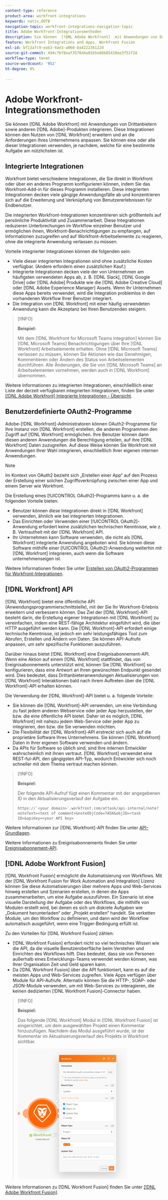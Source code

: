 ```yaml
---
content-type: reference
product-area: workfront-integrations
keywords: nativ,OOTB
navigation-topic: workfront-integrations-navigation-topic
title: Adobe Workfront-Integrationsmethoden
description: Sie können  [!DNL Adobe Workfront]  mit Anwendungen von Drittanbietern integrieren. Durch diese Integrationen kann die Nützlichkeit von  [!DNL Workfront]  erweitert und an die Anforderungen Ihres Unternehmens angepasst werden. Sie können eine oder alle dieser Integrationen verwenden, je nachdem, welche für eine bestimmte Aufgabe am nützlichsten ist.
feature: Workfront Integrations and Apps, Workfront Fusion
exl-id: bf13a7c9-eab3-4ae3-a060-8a422236122d
source-git-commit: 494c7bf8aaf3570d4a01b5e88b85410ee3f52f18
workflow-type: tm+mt
source-wordcount: '952'
ht-degree: 0%

---
```


# Adobe Workfront-Integrationsmethoden

Sie können [!DNL Adobe Workfront] mit Anwendungen von Drittanbietern sowie anderen [!DNL Adobe]-Produkten integrieren. Diese Integrationen können den Nutzen von [!DNL Workfront] erweitern und an die Anforderungen Ihres Unternehmens anpassen. Sie können eine oder alle dieser Integrationen verwenden, je nachdem, welche für eine bestimmte Aufgabe am nützlichsten ist.

## Integrierte Integrationen

Workfront bietet verschiedene Integrationen, die Sie direkt in Workfront oder über ein anderes Programm konfigurieren können, indem Sie das Workfront-Add-in für dieses Programm installieren. Diese integrierten Integrationen decken viele gängige Anwendungsfälle ab und konzentrieren sich auf die Erweiterung und Verknüpfung von Benutzererlebnissen für Endbenutzer.

Die integrierten Workfront-Integrationen konzentrieren sich größtenteils auf persönliche Produktivität und Zusammenarbeit. Diese Integrationen reduzieren Unterbrechungen im Workflow einzelner Benutzer und ermöglichen ihnen, Workfront-Benachrichtigungen zu empfangen, auf Informationen zuzugreifen und auf Workfront-Arbeitselemente zu reagieren, ohne die integrierte Anwendung verlassen zu müssen.

Vorteile integrierter Integrationen können die folgenden sein:

* Viele dieser integrierten Integrationen sind ohne zusätzliche Kosten verfügbar. (Andere erfordern einen zusätzlichen Kauf.)
* Integrierte Integrationen decken viele der von Unternehmen am häufigsten verwendeten Apps ab, z. B. [!DNL Slack], [!DNL Google Drive] oder [!DNL Adobe] Produkte wie die [!DNL Adobe Creative Cloud] oder [!DNL Adobe Experience Manager] Assets. Wenn Ihr Unternehmen diese Apps bereits verwendet, wird die Integration problemlos in den vorhandenen Workflow Ihrer Benutzer integriert.
* Die Integration von [!DNL Workfront] mit einer häufig verwendeten Anwendung kann die Akzeptanz bei Ihren Benutzenden steigern.

>[!INFO]
>
>**Beispiel:**
>
>Mit dem [!DNL Workfront for Microsoft Teams integration] können Sie [!DNL Microsoft Teams] Benachrichtigungen über Ihre [!DNL Workfront] Arbeitselemente erhalten. Ohne [!DNL Microsoft Teams] verlassen zu müssen, können Sie Aktionen wie das Genehmigen, Kommentieren oder Ändern des Status von Arbeitselementen durchführen. Alle Änderungen, die Sie von [!DNL Microsoft Teams] an Arbeitselementen vornehmen, werden auch in [!DNL Workfront] übernommen.

Weitere Informationen zu integrierten Integrationen, einschließlich einer Liste der derzeit verfügbaren integrierten Integrationen, finden Sie unter [[!DNL Adobe Workfront] Integrierte Integrationen - Übersicht](../workfront-integrations-and-apps/built-in-integrations-non-admin.md).

## Benutzerdefinierte OAuth2-Programme

Adobe-[!DNL Workfront]-Administratoren können OAuth2-Programme für Ihre Instanz von [!DNL Workfront] erstellen, die anderen Programmen den Zugriff auf [!DNL Workfront] ermöglichen. Ihre Benutzer können dann diesen anderen Anwendungen die Berechtigung erteilen, auf ihre [!DNL Workfront] Daten zuzugreifen. Auf diese Weise können Sie Workfront mit Anwendungen Ihrer Wahl integrieren, einschließlich Ihrer eigenen internen Anwendungen.

>[!NOTE]
>
>Im Kontext von OAuth2 bezieht sich „Erstellen einer App“ auf den Prozess der Erstellung einer solchen Zugriffsverknüpfung zwischen einer App und einem Server wie Workfront.

Die Erstellung eines [!UICONTROL OAuth2]-Programms kann u. a. die folgenden Vorteile bieten:

* Benutzer können diese Integrationen direkt in [!DNL Workfront] verwenden, ähnlich wie bei integrierten Integrationen.
* Das Einrichten oder Verwenden einer [!UICONTROL OAuth2]-Anwendung erfordert keine zusätzlichen technischen Kenntnisse, wie z. B. Vertrautheit mit der [!DNL Workfront] API.
* Ihr Unternehmen kann Software verwenden, die nicht als [!DNL Workfront] integrierte Anwendung angeboten wird. Sie können diese Software mithilfe einer [!UICONTROL OAuth2]-Anwendung weiterhin mit [!DNL Workfront] integrieren, auch wenn die Software unternehmenseigen ist.

Weitere Informationen finden Sie unter [Erstellen von OAuth2-Programmen für Workfront-Integrationen](../administration-and-setup/configure-integrations/create-oauth-application.md).

## [!DNL Workfront] API

[!DNL Workfront] bietet eine öffentliche API (Anwendungsprogrammierschnittstelle), mit der Sie Ihr Workfront-Erlebnis erweitern und verbessern können. Das Ziel der [!DNL Workfront]-API besteht darin, die Erstellung eigener Integrationen mit [!DNL Workfront] zu vereinfachen, indem eine REST-fähige Architektur eingeführt wird, die über HTTP ausgeführt werden kann. Die [!DNL Workfront]-API erfordert einige technische Kenntnisse, ist jedoch ein sehr leistungsfähiges Tool zum Abrufen, Erstellen und Ändern von Daten. Sie können API-Aufrufe anpassen, um sehr spezifische Funktionen auszuführen.

Darüber hinaus bietet [!DNL Workfront] eine Ereignisabonnement-API. Wenn eine Aktion auf einem [!DNL Workfront] stattfindet, das von Ereignisabonnements unterstützt wird, können Sie [!DNL Workfront] so konfigurieren, dass eine Antwort an Ihren gewünschten Endpunkt gesendet wird. Dies bedeutet, dass Drittanbieteranwendungen Aktualisierungen von [!DNL Workfront] Interaktionen bald nach ihrem Auftreten über die [!DNL Workfront]-API erhalten können.

Die Verwendung der [!DNL Workfront]-API bietet u. a. folgende Vorteile:

* Sie können die [!DNL Workfront]-API verwenden, um eine Verbindung zu fast jedem anderen Webservice oder jeder App herzustellen, der bzw. die eine öffentliche API bietet. Daher ist es möglich, [!DNL Workfront] mit nahezu jedem Web-Service oder jeder App zu integrieren, den bzw. die Sie verwenden möchten.
* Die Flexibilität der [!DNL Workfront]-API erstreckt sich auch auf die proprietäre Software Ihres Unternehmens. Sie können [!DNL Workfront] Daten in Ihrer eigenen Software verwenden und ändern.
* Da APIs für Software so üblich sind, sind Ihre internen Entwickler wahrscheinlich mit ihnen vertraut. [!DNL Workfront] verwendet eine REST-ful-API, den gängigsten API-Typ, wodurch Entwickler sich noch schneller mit dem Thema vertraut machen können.

>[!INFO]
>
>**Beispiel:**
>
>Der folgende API-Aufruf fügt einen Kommentar mit der angegebenen ID in den Aktualisierungsverlauf der Aufgabe ein.
>
>```
>https://`<your domain>`.workfront.com/attask/api-internal/note?noteText=<text of comment>&noteObjCode=TASK&objID=<task ID>&apiKey=<your API key>
>```

Weitere Informationen zur [!DNL Workfront]-API finden Sie unter [API-Grundlagen](../wf-api/general/api-basics.md).

Weitere Informationen zu Ereignisabonnements finden Sie unter [Ereignisabonnement-API](../wf-api/general/event-subs-api.md).

## [!DNL Adobe Workfront Fusion]

[!DNL Workfront Fusion] ermöglicht die Automatisierung von Workflows. Mit der [!DNL Workfront Fusion for Work Automation and Integration] Lizenz können Sie diese Automatisierungen über mehrere Apps und Web-Services hinweg erstellen und Szenarien erstellen, in denen die Apps zusammenarbeiten, um eine Aufgabe auszuführen. Ein Szenario ist eine visuelle Darstellung der Aufgabe oder des Workflows, die mithilfe von Modulen erstellt wird, bei denen es sich um diskrete Aufgaben wie „Dokument herunterladen“ oder „Projekt erstellen“ handelt. Sie verketten Module, um den Workflow zu definieren, und dann wird der Workflow automatisch ausgeführt, wenn eine Trigger-Bedingung erfüllt ist.

Zu den Vorteilen für [!DNL Workfront Fusion] zählen:

* [!DNL Workfront Fusion] erfordert nicht so viel technisches Wissen wie die API, da die visuelle Benutzeroberfläche beim Verstehen und Einrichten des Workflows hilft. Dies bedeutet, dass sie von Personen außerhalb eines Entwicklungs-Teams verwendet werden können, was Ihrer Organisation Zeit und Geld sparen kann.
* Da [!DNL Workfront Fusion] über die API funktioniert, kann es auf die meisten Apps und Web-Services zugreifen. Viele Apps verfügen über Module für API-Aufrufe. Alternativ können Sie die HTTP-, SOAP- oder JSON-Module verwenden, um mit Web-Services zu interagieren, die keinen dedizierten [!DNL Workfront Fusion]-Connector haben.

>[!INFO]
>
>**Beispiel:**
>
>Das folgende [!DNL Workfront] Modul in [!DNL Workfront Fusion] ist eingerichtet, um dem ausgewählten Projekt einen Kommentar hinzuzufügen. Nachdem das Modul ausgeführt wurde, ist der Kommentar im Aktualisierungsverlauf des Projekts in Workfront sichtbar.
>
>![Beispiel: Hinzufügen eines Kommentars in Fusion](assets/fusion-example-comment-350x416.png)

Weitere Informationen zu [!DNL Workfront Fusion] finden Sie unter [[!DNL Adobe Workfront Fusion]](https://experienceleague.adobe.com/de/docs/workfront-fusion/using/home).
